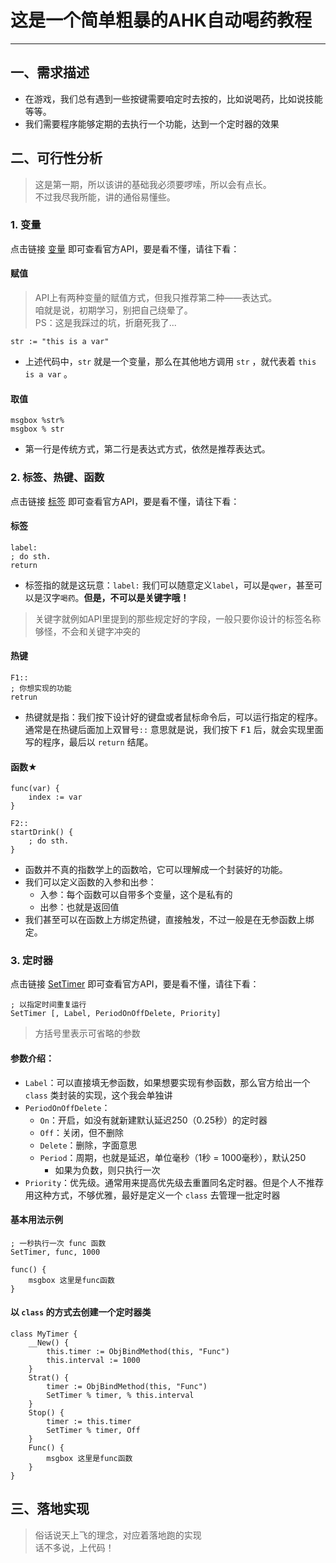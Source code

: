 # 这是一个简单粗暴的AHK自动喝药教程
***
## 一、需求描述
- 在游戏，我们总有遇到一些按键需要咱定时去按的，比如说喝药，比如说技能等等。
- 我们需要程序能够定期的去执行一个功能，达到一个定时器的效果
## 二、可行性分析
>这是第一期，所以该讲的基础我必须要啰嗦，所以会有点长。  
>不过我尽我所能，讲的通俗易懂些。
### 1. 变量
点击链接 [变量](https://orz707.gitee.io/zh-cn/docs/Variables.htm) 即可查看官方API，要是看不懂，请往下看：  
#### 赋值
>API上有两种变量的赋值方式，但我只推荐第二种——表达式。  
>咱就是说，初期学习，别把自己绕晕了。   
>PS：这是我踩过的坑，折磨死我了...
```ahk
str := "this is a var"
```
- 上述代码中，`str` 就是一个变量，那么在其他地方调用 `str` ，就代表着 `this is a var` 。
#### 取值
```ahk
msgbox %str%
msgbox % str
```
- 第一行是传统方式，第二行是表达式方式，依然是推荐表达式。

### 2. 标签、热键、函数
点击链接 [标签](https://orz707.gitee.io/zh-cn/docs/misc/Labels.htm#Functions) 即可查看官方API，要是看不懂，请往下看： 
#### 标签 
```ahk
label:
; do sth.
return
```
- 标签指的就是这玩意：`label:` 我们可以随意定义`label`，可以是`qwer`，甚至可以是汉字`喝药`。**但是，不可以是关键字哦！**
>关键字就例如API里提到的那些规定好的字段，一般只要你设计的标签名称够怪，不会和关键字冲突的
#### 热键
```ahk
F1::
; 你想实现的功能
retrun
```
- 热键就是指：我们按下设计好的键盘或者鼠标命令后，可以运行指定的程序。通常是在热键后面加上双冒号`::`
意思就是说，我们按下 <kbd>F1</kbd> 后，就会实现里面写的程序，最后以 `return` 结尾。
#### 函数★
```ahk
func(var) {
    index := var
}

F2::
startDrink() {
    ; do sth.
}
```
- 函数并不真的指数学上的函数哈，它可以理解成一个封装好的功能。
- 我们可以定义函数的入参和出参：
  - 入参：每个函数可以自带多个变量，这个是私有的
  - 出参：也就是返回值
- 我们甚至可以在函数上方绑定热键，直接触发，不过一般是在无参函数上绑定。

### 3. 定时器
点击链接 [SetTimer](https://orz707.gitee.io/zh-cn/docs/commands/SetTimer.htm) 即可查看官方API，要是看不懂，请往下看：  
```ahk
; 以指定时间重复运行
SetTimer [, Label, PeriodOnOffDelete, Priority]
```
>方括号里表示可省略的参数
#### 参数介绍：
  - `Label`：可以直接填无参函数，如果想要实现有参函数，那么官方给出一个 `class` 类封装的实现，这个我会单独讲
  - `PeriodOnOffDelete`：
    - `On`：开启，如没有就新建默认延迟250（0.25秒）的定时器
    - `Off`：关闭，但不删除
    - `Delete`：删除，字面意思
    - `Period`：周期，也就是延迟，单位毫秒（1秒 = 1000毫秒），默认250
      - 如果为负数，则只执行一次
  - `Priority`：优先级。通常用来提高优先级去重置同名定时器。但是个人不推荐用这种方式，不够优雅，最好是定义一个 `class` 去管理一批定时器

#### 基本用法示例
```ahk
; 一秒执行一次 func 函数
SetTimer, func, 1000

func() {
    msgbox 这里是func函数
}
```

#### 以 `class` 的方式去创建一个定时器类
```ahk
class MyTimer {
    __New() {
        this.timer := ObjBindMethod(this, "Func")
        this.interval := 1000
    }
    Strat() {
        timer := ObjBindMethod(this, "Func")
        SetTimer % timer, % this.interval
    }
    Stop() {
        timer := this.timer
        SetTimer % timer, Off
    }
    Func() {
        msgbox 这里是func函数
    }
}
```
## 三、落地实现
>俗话说天上飞的理念，对应着落地跑的实现  
>话不多说，上代码！